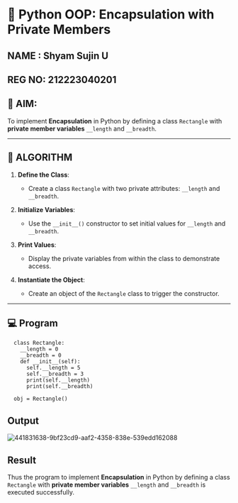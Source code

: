 # 🐍 Python OOP: Encapsulation with Private Members
## NAME : Shyam Sujin U
## REG NO: 212223040201
## 🎯 AIM:

To implement **Encapsulation** in Python by defining a class `Rectangle` with **private member variables** `__length` and `__breadth`.

---

## 🧠 ALGORITHM

1. **Define the Class**:
   - Create a class `Rectangle` with two private attributes: `__length` and `__breadth`.

2. **Initialize Variables**:
   - Use the `__init__()` constructor to set initial values for `__length` and `__breadth`.

3. **Print Values**:
   - Display the private variables from within the class to demonstrate access.

4. **Instantiate the Object**:
   - Create an object of the `Rectangle` class to trigger the constructor.

---

## 💻 Program

```
  class Rectangle:
    __length = 0 
    __breadth = 0
    def __init__(self):
      self.__length = 5
      self.__breadth = 3
      print(self.__length)
      print(self.__breadth)
   
  obj = Rectangle()
```

## Output

![441831638-9bf23cd9-aaf2-4358-838e-539edd162088](https://github.com/user-attachments/assets/83ef2321-4656-41d8-9fe7-c3dfa4ba568f)

## Result

Thus the program to implement **Encapsulation** in Python by defining a class `Rectangle` with **private member variables** `__length` and `__breadth` is executed successfully.
